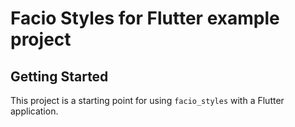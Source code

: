 # Facio Styles for Flutter example project

## Getting Started

This project is a starting point for using `facio_styles` with a Flutter application.
